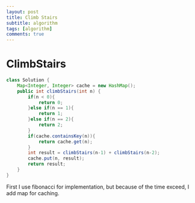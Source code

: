 ```yaml
---
layout: post
title: Climb Stairs
subtitle: algorithm
tags: [algorithm]
comments: true
---
```

# ClimbStairs
~~~java
class Solution {
    Map<Integer, Integer> cache = new HashMap();
    public int climbStairs(int n) {
        if(n < 0){
            return 0;
        }else if(n == 1){
            return 1;
        }else if(n == 2){
            return 2;
        }  
        if(cache.containsKey(n)){
            return cache.get(n);
        }
        int result = climbStairs(n-1) + climbStairs(n-2);
        cache.put(n, result);
        return result;
    }
}
~~~

First I use fibonacci for implementation, but because of the time exceed, I add map for caching.